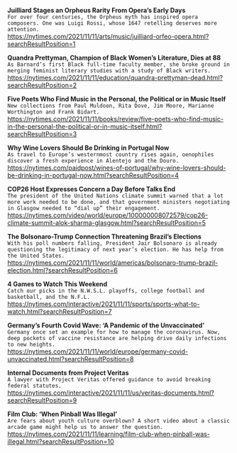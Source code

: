 **Juilliard Stages an Orpheus Rarity From Opera’s Early Days**\
`For over four centuries, the Orpheus myth has inspired opera composers. One was Luigi Rossi, whose 1647 retelling deserves more attention.`\
https://nytimes.com/2021/11/11/arts/music/juilliard-orfeo-opera.html?searchResultPosition=1

**Quandra Prettyman, Champion of Black Women’s Literature, Dies at 88**\
`As Barnard’s first Black full-time faculty member, she broke ground in merging feminist literary studies with a study of Black writers.`\
https://nytimes.com/2021/11/11/education/quandra-prettyman-dead.html?searchResultPosition=2

**Five Poets Who Find Music in the Personal, the Political or in Music Itself**\
`New collections from Paul Muldoon, Rita Dove, Jim Moore, Marianne Worthington and Frank Bidart.`\
https://nytimes.com/2021/11/11/books/review/five-poets-who-find-music-in-the-personal-the-political-or-in-music-itself.html?searchResultPosition=3

**Why Wine Lovers Should Be Drinking in Portugal Now**\
`As travel to Europe’s westernmost country rises again, oenophiles discover a fresh experience in Alentejo and the Douro.`\
https://nytimes.com/paidpost/wines-of-portugal/why-wine-lovers-should-be-drinking-in-portugal-now.html?searchResultPosition=4

**COP26 Host Expresses Concern a Day Before Talks End**\
`The president of the United Nations climate summit warned that a lot more work needed to be done, and that government ministers negotiating in Glasgow needed to “dial up” their engagement.`\
https://nytimes.com/video/world/europe/100000008072579/cop26-climate-summit-alok-sharma-glasgow.html?searchResultPosition=5

**The Bolsonaro-Trump Connection Threatening Brazil’s Elections**\
`With his poll numbers falling, President Jair Bolsonaro is already questioning the legitimacy of next year’s election. He has help from the United States.`\
https://nytimes.com/2021/11/11/world/americas/bolsonaro-trump-brazil-election.html?searchResultPosition=6

**4 Games to Watch This Weekend**\
`Catch our picks in the N.W.S.L. playoffs, college football and basketball, and the N.F.L.`\
https://nytimes.com/interactive/2021/11/11/sports/sports-what-to-watch.html?searchResultPosition=7

**Germany’s Fourth Covid Wave: ‘A Pandemic of the Unvaccinated’**\
`Germany once set an example for how to manage the coronavirus. Now, deep pockets of vaccine resistance are helping drive daily infections to new heights.`\
https://nytimes.com/2021/11/11/world/europe/germany-covid-unvaccinated.html?searchResultPosition=8

**Internal Documents from Project Veritas**\
`A lawyer with Project Veritas offered guidance to avoid breaking federal statutes.`\
https://nytimes.com/interactive/2021/11/11/us/veritas-documents.html?searchResultPosition=9

**Film Club: ‘When Pinball Was Illegal’**\
`Are fears about youth culture overblown? A short video about a classic arcade game might help us to answer the question.`\
https://nytimes.com/2021/11/11/learning/film-club-when-pinball-was-illegal.html?searchResultPosition=10

